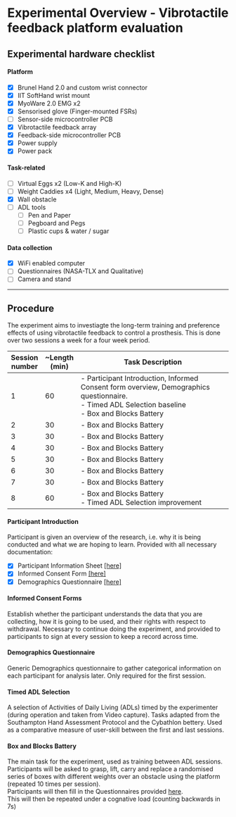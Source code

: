 # Experimental Overview - Vibrotactile feedback platform evaluation

## Experimental hardware checklist
#### Platform
- [x] Brunel Hand 2.0 and custom wrist connector
- [x] IIT SoftHand wrist mount
- [x] MyoWare 2.0 EMG x2
- [x] Sensorised glove (Finger-mounted FSRs)
- [ ] Sensor-side microcontroller PCB
- [x] Vibrotactile feedback array
- [x] Feedback-side microcontroller PCB
- [x] Power supply
- [x] Power pack

#### Task-related
- [ ] Virtual Eggs x2 (Low-K and High-K)
- [ ] Weight Caddies x4 (Light, Medium, Heavy, Dense)
- [x] Wall obstacle
- [ ] ADL tools
  - [ ] Pen and Paper
  - [ ] Pegboard and Pegs
  - [ ] Plastic cups & water / sugar

#### Data collection
- [x] WiFi enabled computer
- [ ] Questionnaires (NASA-TLX and Qualitative)
- [ ] Camera and stand

---

## Procedure

The experiment aims to investiagte the long-term training and preference effects of using vibrotactile feedback to control a prosthesis. This is done over two sessions a week for a four week period.

| Session<br /> number | ~Length <br /> (min) | Task Description |
| ----------- | ----------- | ----------- |
| 1 | 60 | - Participant Introduction, Informed Consent form overview, Demographics questionnaire. <br /> - Timed ADL Selection baseline <br /> - Box and Blocks Battery |
| 2 | 30 | - Box and Blocks Battery |
| 3 | 30 | - Box and Blocks Battery |
| 4 | 30 | - Box and Blocks Battery |
| 5 | 30 | - Box and Blocks Battery |
| 6 | 30 | - Box and Blocks Battery |
| 7 | 30 | - Box and Blocks Battery |
| 8 | 60 | - Box and Blocks Battery <br /> - Timed ADL Selection improvement |


#### Participant Introduction 
Participant is given an overview of the research, i.e. why it is being conducted and what we are hoping to learn. 
Provided with all necessary documentation:
- [x] Participant Information Sheet [[here]](Docs%20and%20Forms/AlexSmith%20Training%20ParticipantInfoSheet%20V1.1.docx)
- [x] Informed Consent Form [[here]](Docs%20and%20Forms/AlexSmith%20Training%20ConsentForm%20V1.1.docx)
- [x] Demographics Questionnaire [[here]](Docs%20and%20Forms/AlexSmith%20Training%20DemographicsQuestionnaire%20V1.0.docx)

#### Informed Consent Forms
Establish whether the participant understands the data that you are collecting, how it is going to be used, and their rights with respect to withdrawal.
Necessary to continue doing the experiment, and provided to participants to sign at every session to keep a record across time.

#### Demographics Questionnaire
Generic Demographics questionnaire to gather categorical information on each participant for analysis later. Only required for the first session.

#### Timed ADL Selection
A selection of Activities of Daily Living (ADLs) timed by the experimenter (during operation and taken from Video capture). Tasks adapted from the Southampton Hand Assessment Protocol and the Cybathlon bettery.
Used as a comparative measure of user-skill between the first and last sessions.

#### Box and Blocks Battery
The main task for the experiment, used as training between ADL sessions.
Participants will be asked to grasp, lift, carry and replace a randomised series of boxes with different weights over an obstacle using the platform (repeated 10 times per session). <br /> Participants will then fill in the Questionnaires provided [here](https://forms.gle/gCK4aoEEUXrnGaoX6). <br /> This will then be repeated under a cognative load (counting backwards in 7s)
